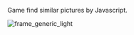 Game find similar pictures by Javascript.

![frame_generic_light](https://github.com/duynlk/misalala/assets/16206786/0446eede-eb8b-41bc-9cef-d17eb8f9a541)
